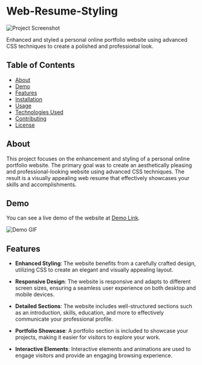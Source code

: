 # Web-Resume-Styling

![Project Screenshot](screenshot.png)

Enhanced and styled a personal online portfolio website using advanced CSS techniques to create a polished and professional look.

## Table of Contents

- [About](#about)
- [Demo](#demo)
- [Features](#features)
- [Installation](#installation)
- [Usage](#usage)
- [Technologies Used](#technologies-used)
- [Contributing](#contributing)
- [License](#license)

## About

This project focuses on the enhancement and styling of a personal online portfolio website. The primary goal was to create an aesthetically pleasing and professional-looking website using advanced CSS techniques. The result is a visually appealing web resume that effectively showcases your skills and accomplishments.

## Demo

You can see a live demo of the website at [Demo Link](https://your-demo-link.com).

![Demo GIF](demo.gif)

## Features

- **Enhanced Styling**: The website benefits from a carefully crafted design, utilizing CSS to create an elegant and visually appealing layout.

- **Responsive Design**: The website is responsive and adapts to different screen sizes, ensuring a seamless user experience on both desktop and mobile devices.

- **Detailed Sections**: The website includes well-structured sections such as an introduction, skills, education, and more to effectively communicate your professional profile.

- **Portfolio Showcase**: A portfolio section is included to showcase your projects, making it easier for visitors to explore your work.

- **Interactive Elements**: Interactive elements and animations are used to engage visitors and provide an engaging browsing experience.


